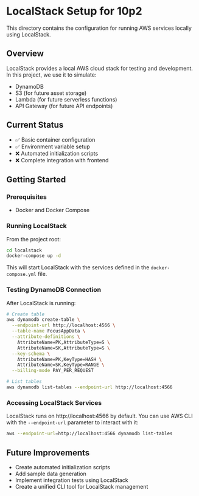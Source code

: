 # LocalStack Setup for 10p2

This directory contains the configuration for running AWS services locally using LocalStack.

## Overview

LocalStack provides a local AWS cloud stack for testing and development. In this project, we use it to simulate:

- DynamoDB
- S3 (for future asset storage)
- Lambda (for future serverless functions)
- API Gateway (for future API endpoints)

## Current Status

- ✅ Basic container configuration
- ✅ Environment variable setup
- ❌ Automated initialization scripts
- ❌ Complete integration with frontend

## Getting Started

### Prerequisites

- Docker and Docker Compose

### Running LocalStack

From the project root:

```bash
cd localstack
docker-compose up -d
```

This will start LocalStack with the services defined in the `docker-compose.yml` file.

### Testing DynamoDB Connection

After LocalStack is running:

```bash
# Create table
aws dynamodb create-table \
  --endpoint-url http://localhost:4566 \
  --table-name FocusAppData \
  --attribute-definitions \
    AttributeName=PK,AttributeType=S \
    AttributeName=SK,AttributeType=S \
  --key-schema \
    AttributeName=PK,KeyType=HASH \
    AttributeName=SK,KeyType=RANGE \
  --billing-mode PAY_PER_REQUEST

# List tables
aws dynamodb list-tables --endpoint-url http://localhost:4566
```

### Accessing LocalStack Services

LocalStack runs on http://localhost:4566 by default. You can use AWS CLI with the `--endpoint-url` parameter to interact with it:

```bash
aws --endpoint-url=http://localhost:4566 dynamodb list-tables
```

## Future Improvements

- Create automated initialization scripts
- Add sample data generation
- Implement integration tests using LocalStack
- Create a unified CLI tool for LocalStack management
